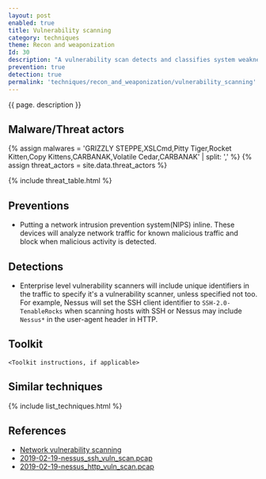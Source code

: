 ```yaml
---
layout: post
enabled: true
title: Vulnerability scanning
category: techniques
theme: Recon and weaponization
Id: 30
description: "A vulnerability scan detects and classifies system weaknesses in computers, networks and communications equipment and predicts the effectiveness of countermeasures."
prevention: true
detection: true
permalink: 'techniques/recon_and_weaponization/vulnerability_scanning'
---
```

{{ page. description }}

## Malware/Threat actors

<!-- Threat actors table -->
{% assign malwares = 'GRIZZLY STEPPE,XSLCmd,Pitty Tiger,Rocket Kitten,Copy Kittens,CARBANAK,Volatile Cedar,CARBANAK' | split: ',' %}
{% assign threat_actors = site.data.threat_actors %}

{% include threat_table.html %}

## Preventions

* Putting a network intrusion prevention system(NIPS) inline. These devices will analyze network traffic for known malicious traffic and block when malicious activity is detected.

## Detections

* Enterprise level vulnerability scanners will include unique identifiers in the traffic to specify it's a vulnerability scanner, unless specified not too. For example, Nessus will set the SSH client identifier to `SSH-2.0-TenableRocks` when scanning hosts with SSH or Nessus may include `Nessus*` in the user-agent header in HTTP.

## Toolkit

`<Toolkit instructions, if applicable>`

## Similar techniques

{% include list_techniques.html %}


## References

* [Network vulnerability scanning](https://searchsecurity.techtarget.com/definition/vulnerability-scanning)
* [2019-02-19-nessus_ssh_vuln_scan.pcap]()
* [2019-02-19-nessus_http_vuln_scan.pcap]()